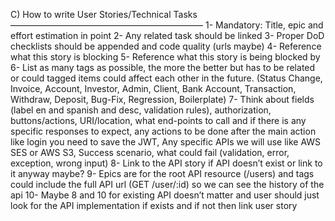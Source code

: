 C) How to write User Stories/Technical Tasks 
——————————————————————
1- Mandatory: Title, epic and effort estimation in point
2- Any related task should be linked
3- Proper DoD checklists should be appended and code quality (urls maybe)
4- Reference what this story is blocking
5- Reference what this story is being blocked by
6- List as many tags as possible, the more the better but has to be related or could tagged items could affect each other in the future. (Status Change, Invoice, Account, Investor, Admin, Client, Bank Account, Transaction, Withdraw, Deposit, Bug-Fix, Regression, Boilerplate)
7- Think about fields (label en and spanish and desc, validation rules), authorization, buttons/actions, URI/location, what end-points to call and if there is any specific responses to expect, any actions to be done after the main action like login you need to save the JWT, Any specific APIs we will use like AWS SES or AWS S3, Success scenario, what could fail (validation, error, exception, wrong input)
8- Link to the API story if API doesn’t exist or link to it anyway maybe?
9- Epics are for the root API resource (/users) and tags could include the full API url (GET /user/:id) so we can see the history of the api
10- Maybe 8 and 10 for existing API doesn’t matter and user should just look for the API implementation if exists and if not then link user story

